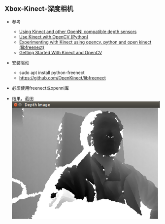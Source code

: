 ## Xbox-Kinect-深度相机
- 参考
    - [Using Kinect and other OpenNI compatible depth sensors](https://docs.opencv.org/3.0-rc1/d7/df5/tutorial_ug_highgui.html)
    - [Use Kinect with OpenCV (Python)](https://gist.github.com/joinAero/1f76844278f141cea8338d1118423648)
    - [Experimenting with Kinect using opencv, python and open kinect (libfreenect)](https://naman5.wordpress.com/2014/06/24/experimenting-with-kinect-using-opencv-python-and-open-kinect-libfreenect/)
    - [Getting Started With Kinect and OpenCV](https://electronicsforu.com/electronics-projects/software-projects-ideas/getting-started-kinect-opencv)

- 安装驱动
    - sudo apt install python-freenect
    - https://github.com/OpenKinect/libfreenect
- 必须使用freenect或openni库    
    
- 结果，截图
![depth_image](depth_image.png)    